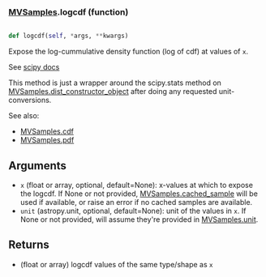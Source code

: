 ### [MVSamples](MVSamples.md).logcdf (function)


```py

def logcdf(self, *args, **kwargs)

```



Expose the log-cummulative density function (log of cdf) at values of `x`.

See [scipy docs](https://docs.scipy.org/doc/scipy/reference/generated/scipy.stats.rv_continuous.logcdf.html)

This method is just a wrapper around the scipy.stats method on
[MVSamples.dist_constructor_object](MVSamples.dist_constructor_object.md) after doing any requested unit-conversions.

See also:

* [MVSamples.cdf](MVSamples.cdf.md)
* [MVSamples.pdf](MVSamples.pdf.md)

Arguments
----------
* `x` (float or array, optional, default=None): x-values at which to
    expose the logcdf.  If None or not provided, [MVSamples.cached_sample](MVSamples.cached_sample.md)
    will be used if available, or raise an error if no cached samples
    are available.
* `unit` (astropy.unit, optional, default=None): unit of the values
    in `x`.  If None or not provided, will assume they're provided in
    [MVSamples.unit](MVSamples.unit.md).

Returns
---------
* (float or array) logcdf values of the same type/shape as `x`

